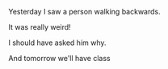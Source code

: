 Yesterday I saw a person walking backwards.

It was really weird!

I should have asked him why.

And tomorrow we'll have class
